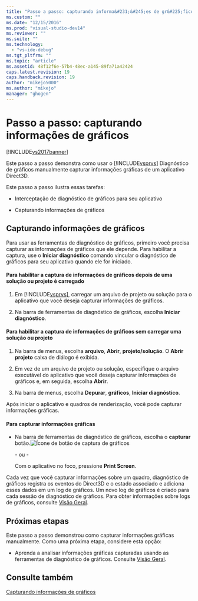 ```yaml
---
title: "Passo a passo: capturando informa&#231;&#245;es de gr&#225;ficos | Microsoft Docs"
ms.custom: ""
ms.date: "12/15/2016"
ms.prod: "visual-studio-dev14"
ms.reviewer: ""
ms.suite: ""
ms.technology: 
  - "vs-ide-debug"
ms.tgt_pltfrm: ""
ms.topic: "article"
ms.assetid: 48f12f6e-57b4-48ec-a145-89fa71a42424
caps.latest.revision: 19
caps.handback.revision: 19
author: "mikejo5000"
ms.author: "mikejo"
manager: "ghogen"
---
```

# Passo a passo: capturando informa&#231;&#245;es de gr&#225;ficos
[!INCLUDE[vs2017banner](../code-quality/includes/vs2017banner.md)]

Este passo a passo demonstra como usar o [!INCLUDE[vsprvs](../code-quality/includes/vsprvs_md.md)] Diagnóstico de gráficos manualmente capturar informações gráficas de um aplicativo Direct3D.  
  
 Este passo a passo ilustra essas tarefas:  
  
-   Interceptação de diagnóstico de gráficos para seu aplicativo  
  
-   Capturando informações de gráficos  
  
## Capturando informações de gráficos  
 Para usar as ferramentas de diagnóstico de gráficos, primeiro você precisa capturar as informações de gráficos que ele depende. Para habilitar a captura, use o **Iniciar diagnóstico** comando vincular o diagnóstico de gráficos para seu aplicativo quando ele for iniciado.  
  
#### Para habilitar a captura de informações de gráficos depois de uma solução ou projeto é carregado  
  
1.  Em [!INCLUDE[vsprvs](../code-quality/includes/vsprvs_md.md)], carregar um arquivo de projeto ou solução para o aplicativo que você deseja capturar informações de gráficos.  
  
2.  Na barra de ferramentas de diagnóstico de gráficos, escolha **Iniciar diagnóstico**.  
  
#### Para habilitar a captura de informações de gráficos sem carregar uma solução ou projeto  
  
1.  Na barra de menus, escolha **arquivo**, **Abrir**, **projeto\/solução**. O **Abrir projeto** caixa de diálogo é exibida.  
  
2.  Em vez de um arquivo de projeto ou solução, especifique o arquivo executável do aplicativo que você deseja capturar informações de gráficos e, em seguida, escolha **Abrir**.  
  
3.  Na barra de menus, escolha **Depurar**, **gráficos**, **Iniciar diagnóstico**.  
  
 Após iniciar o aplicativo e quadros de renderização, você pode capturar informações gráficas.  
  
#### Para capturar informações gráficas  
  
-   Na barra de ferramentas de diagnóstico de gráficos, escolha o **capturar** botão.![Ícone de botão de captura de gráficos](../debugger/media/debuggingdirectxgraphics.png "DebuggingDirectXGraphics")  
  
     \- ou \-  
  
     Com o aplicativo no foco, pressione **Print Screen**.  
  
 Cada vez que você capturar informações sobre um quadro, diagnóstico de gráficos registra os eventos do Direct3D e o estado associado e adiciona esses dados em um log de gráficos. Um novo log de gráficos é criado para cada sessão de diagnóstico de gráficos. Para obter informações sobre logs de gráficos, consulte [Visão Geral](../debugger/overview-of-visual-studio-graphics-diagnostics.md).  
  
## Próximas etapas  
 Este passo a passo demonstrou como capturar informações gráficas manualmente. Como uma próxima etapa, considere esta opção:  
  
-   Aprenda a analisar informações gráficas capturadas usando as ferramentas de diagnóstico de gráficos. Consulte [Visão Geral](../debugger/overview-of-visual-studio-graphics-diagnostics.md).  
  
## Consulte também  
 [Capturando informações de gráficos](../debugger/capturing-graphics-information.md)